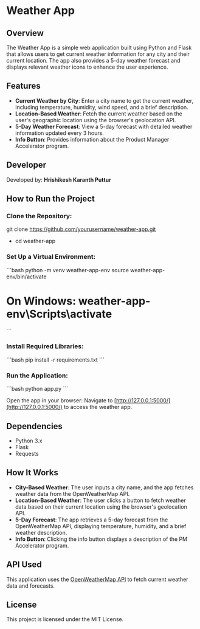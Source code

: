 # Weather App

## Overview
The Weather App is a simple web application built using Python and Flask that allows users to get current weather information for any city and their current location. The app also provides a 5-day weather forecast and displays relevant weather icons to enhance the user experience.

## Features
- **Current Weather by City**: Enter a city name to get the current weather, including temperature, humidity, wind speed, and a brief description.
- **Location-Based Weather**: Fetch the current weather based on the user's geographic location using the browser's geolocation API.
- **5-Day Weather Forecast**: View a 5-day forecast with detailed weather information updated every 3 hours.
- **Info Button**: Provides information about the Product Manager Accelerator program.

## Developer
Developed by: **Hrishikesh Karanth Puttur**

## How to Run the Project

### Clone the Repository:

git clone https://github.com/yourusername/weather-app.git
- cd weather-app


### Set Up a Virtual Environment:
\```bash
python -m venv weather-app-env
source weather-app-env/bin/activate
# On Windows: weather-app-env\Scripts\activate
\```

### Install Required Libraries:
\```bash
pip install -r requirements.txt
\```

### Run the Application:
\```bash
python app.py
\```

Open the app in your browser: Navigate to [http://127.0.0.1:5000/](http://127.0.0.1:5000/) to access the weather app.

## Dependencies
- Python 3.x
- Flask
- Requests

## How It Works
- **City-Based Weather**: The user inputs a city name, and the app fetches weather data from the OpenWeatherMap API.
- **Location-Based Weather**: The user clicks a button to fetch weather data based on their current location using the browser's geolocation API.
- **5-Day Forecast**: The app retrieves a 5-day forecast from the OpenWeatherMap API, displaying temperature, humidity, and a brief weather description.
- **Info Button**: Clicking the info button displays a description of the PM Accelerator program.

## API Used
This application uses the [OpenWeatherMap API](https://openweathermap.org/api) to fetch current weather data and forecasts.

## License
This project is licensed under the MIT License.

